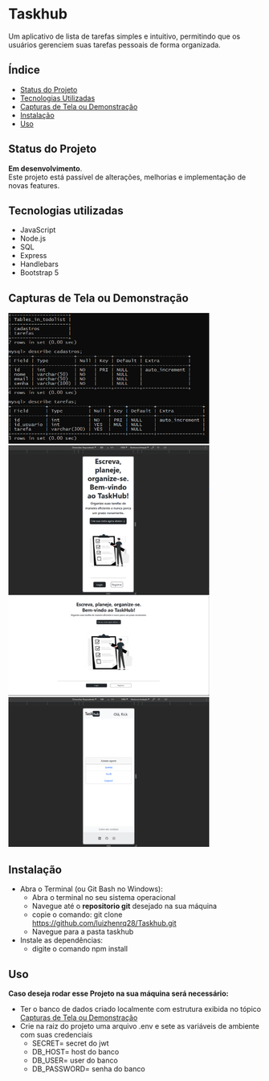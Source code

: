 # Taskhub

Um aplicativo de lista de tarefas simples e intuitivo, permitindo que os usuários gerenciem suas tarefas pessoais de forma organizada.

## Índice

- [Status do Projeto](#status-do-projeto)
- [Tecnologias Utilizadas](#tecnologias-utilizadas)
- [Capturas de Tela ou Demonstração](#capturas-de-tela-ou-demonstração)
- [Instalação](#instalação)
- [Uso](#uso)

## Status do Projeto

**Em desenvolvimento**.  
Este projeto está passível de alterações, melhorias e implementação de novas features.

## Tecnologias utilizadas

 - JavaScript
 - Node.js
 - SQL
 - Express
 - Handlebars
 - Bootstrap 5

## Capturas de Tela ou Demonstração

<img src="https://github.com/luizhenrq28/Taskhub/blob/main/static/img/imagens/Captura%20de%20tela%202023-12-13.png" alt="estrutura do banco de dados" width="400px">
<img src="https://github.com/luizhenrq28/Taskhub/blob/main/static/img/imagens/Captura%20de%20tela%202023-12-14%20111140.png" alt="tela home mobile" width="400px">
<img src="https://github.com/luizhenrq28/Taskhub/blob/main/static/img/imagens/Captura%20de%20tela%202023-12-14%20111240.png" alt="tela home desktop" width="400px">
<img src="https://github.com/luizhenrq28/Taskhub/blob/main/static/img/imagens/Captura%20de%20tela%202023-12-14%20111427.png" alt="tela principal mobile" width="400px">

## Instalação

- Abra o Terminal (ou Git Bash no Windows):
   - Abra o terminal no seu sistema operacional
   - Navegue até o **repositorio git** desejado na sua máquina
   - copie o comando: git clone https://github.com/luizhenrq28/Taskhub.git
   - Navegue para a pasta taskhub
- Instale as dependências:
   - digite o comando npm install

## Uso
**Caso deseja rodar esse Projeto na sua máquina será necessário:**
- Ter o banco de dados criado localmente com estrutura exibida no tópico [Capturas de Tela ou Demonstração](#capturas-de-tela-ou-demonstração)
- Crie na raiz do projeto uma arquivo .env e sete as variáveis de ambiente com suas credenciais
    - SECRET= secret do jwt
    - DB_HOST= host do banco
    - DB_USER= user do banco
    - DB_PASSWORD= senha do banco
